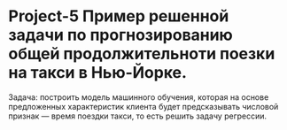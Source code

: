 # Project-5 Пример решенной задачи по прогнозированию общей продолжительноти поезки на такси в Нью-Йорке.
Задача:
построить модель машинного обучения, которая на основе предложенных характеристик клиента будет предсказывать числовой признак — время поездки такси, то есть решить задачу регрессии.
